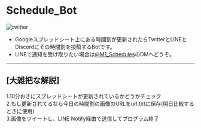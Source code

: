 # Schedule_Bot

![twitter](https://img.shields.io/twitter/follow/mito1daily?style=social)

- Googleスプレッドシート上にある時間割が更新されたらTwitterとLINEとDiscordにその時間割を投稿するBotです。
- LINEで通知を受け取りたい場合は[@M1_Schedules](https://twitter.com/mito1daily)のDMへどうぞ。

--------------------------------------------------------------------------------------

## [大雑把な解説]

1.10分おきにスプレッドシートが更新されているかどうかチェック  
2.もし更新されてるなら今日の時間割の画像のURLをurl.txtに保存(明日比較するときに使用)  
3.画像をツイートし、LINE Notify経由で送信してプログラム終了
